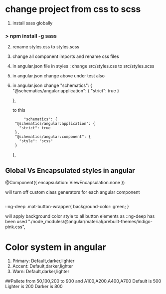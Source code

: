 # change project from css to scss
1. install sass globally
### > npm install -g sass
2. rename styles.css to styles.scss
3. change all component imports and rename css files
4. in angular.json file in styles : change src/styles.css to src/styles.scss
5. in angular.json change above under test also
6. in angular.json change
      "schematics": {
        "@schematics/angular:application": {
          "strict": true
        }
        
      },

      to this

            "schematics": {
        "@schematics/angular:application": {
          "strict": true
        },
        "@schematics/angular:component": {
          "style": "scss"
        }
        
      },

## Global Vs Encapsulated styles in angular

@Component({
    encapsulation: ViewEncapsulation.none
})

will turn off custom class generators for each angular component

## 
::ng-deep .mat-button-wrapper{
    background-color: green;
}

will apply background color style to all button elements as ::ng-deep has been used
  "./node_modules/@angular/material/prebuilt-themes/indigo-pink.css",


  # Color system in angular

  1. Primary: Default,darker,lighter
  2. Accent: Default,darker,lighter
  3. Warn: Default,darker,lighter

  ##Pallete from 50,100,200 to 900 and A100,A200,A400,A700
  Default is 500
  Lighter is 200
  Darker is 800